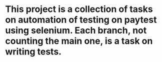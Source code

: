 # This project is a collection of tasks on automation of testing on paytest using selenium. Each branch, not counting the main one, is a task on writing tests.
